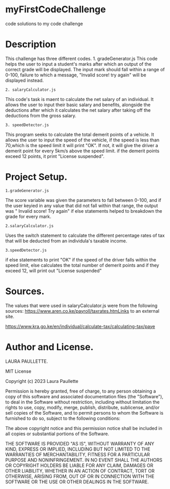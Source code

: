 # myFirstCodeChallenge
code solutions to my code challenge

# Description
This challenge has three different codes.
    1. gradeGenerator.js
This code helps the user to input a student's marks after which an output of the correct grade will be displayed.
The input mark should fall within a range of 0-100, failure to which a message, "Invalid score! try again" will be displayed instead.

    2. salaryCalculator.js
This code's task is maent to calculate the net salary of an individual.
It allows the user to input their basic salary and benefits, alongside the deductions after which it calculates the net salary after taking off the deductions from the gross salary.

    3. speedDetector.js
This program seeks to calculate the total demerit points of a vehicle.
It allows the user to input the speed of the vehicle, if the speed is less than 70,which is the speed limit it will print "OK". If not, it will give the driver a demerit point for every 5km/s above the speed limit. if the demerit points exceed 12 points, it print "License suspended".

# Project Setup.
    1.gradeGenerator.js
The score variable was given the parameters to fall between 0-100, and if the user keyied in any value that did not fall within that range, the output was " Invalid score! Try again"
if else statements helped to breakdown the grade for every mark.

    2.salaryCalculator.js
Uses the switch statement to calculate the different percentage rates of tax that will be deducted from an individula's taxable income.

    3.speedDetector.js
if else statements to print "OK" if the speed of the driver falls within the speed limit, else calculates the total number of demerit points and if they exceed 12, will print out "License suspended"



# Sources.
The values that were used in salaryCalculator.js were from the following sources:
https://www.aren.co.ke/payroll/taxrates.htmLinks to an external site.  

https://www.kra.go.ke/en/individual/calculate-tax/calculating-tax/paye

# Author and License.
LAURA PAULLETTE.


MIT License

Copyright (c) 2023 Laura Paullette

Permission is hereby granted, free of charge, to any person obtaining a copy
of this software and associated documentation files (the "Software"), to deal
in the Software without restriction, including without limitation the rights
to use, copy, modify, merge, publish, distribute, sublicense, and/or sell
copies of the Software, and to permit persons to whom the Software is
furnished to do so, subject to the following conditions:

The above copyright notice and this permission notice shall be included in all
copies or substantial portions of the Software.

THE SOFTWARE IS PROVIDED "AS IS", WITHOUT WARRANTY OF ANY KIND, EXPRESS OR
IMPLIED, INCLUDING BUT NOT LIMITED TO THE WARRANTIES OF MERCHANTABILITY,
FITNESS FOR A PARTICULAR PURPOSE AND NONINFRINGEMENT. IN NO EVENT SHALL THE
AUTHORS OR COPYRIGHT HOLDERS BE LIABLE FOR ANY CLAIM, DAMAGES OR OTHER
LIABILITY, WHETHER IN AN ACTION OF CONTRACT, TORT OR OTHERWISE, ARISING FROM,
OUT OF OR IN CONNECTION WITH THE SOFTWARE OR THE USE OR OTHER DEALINGS IN THE
SOFTWARE.
